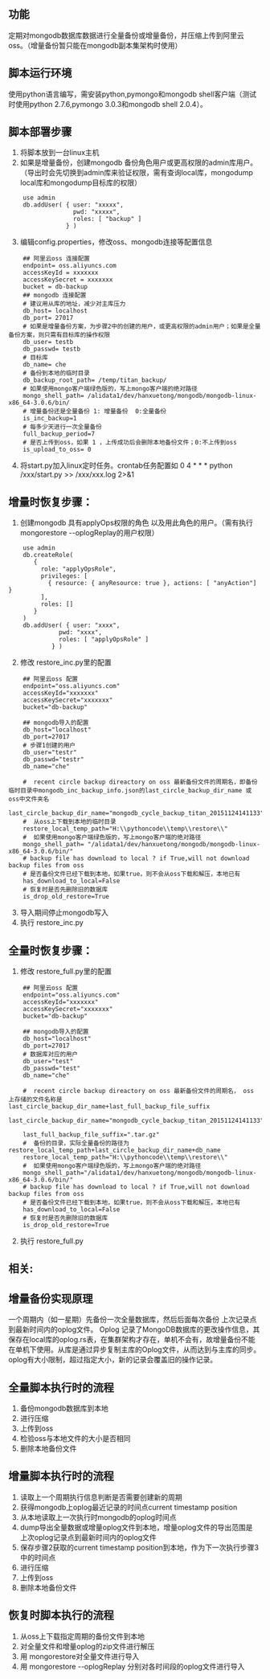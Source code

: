 

功能
---
定期对mongodb数据库数据进行全量备份或增量备份，并压缩上传到阿里云oss。（增量备份暂只能在mongodb副本集架构时使用）

脚本运行环境
---
使用python语言编写，需安装python,pymongo和mongodb shell客户端（测试时使用python 2.7.6,pymongo 3.0.3和mongodb shell 2.0.4）。


脚本部署步骤
---
1. 将脚本放到一台linux主机
2. 如果是增量备份，创建mongodb 备份角色用户或更高权限的admin库用户。（导出时会先切换到admin库来验证权限，需有查询local库，mongodump local库和mongodump目标库的权限）
```
	use admin
	db.addUser( { user: "xxxxx",
				  pwd: "xxxxx",
				  roles: [ "backup" ]
				} )
```
3. 编辑config.properties，修改oss、mongodb连接等配置信息
```
	## 阿里云oss 连接配置
	endpoint= oss.aliyuncs.com
	accessKeyId = xxxxxxx
	accessKeySecret = xxxxxxx
	bucket = db-backup
	## mongodb 连接配置
	# 建议用从库的地址，减少对主库压力
	db_host= localhost
	db_port= 27017
	# 如果是增量备份方案，为步骤2中的创建的用户，或更高权限的admin用户；如果是全量备份方案，则只需有目标库的操作权限
	db_user= testb
	db_passwd= testb
	# 目标库
	db_name= che
	# 备份到本地的临时目录 
	db_backup_root_path= /temp/titan_backup/
	# 如果使用mongo客户端绿色版的，写上mongo客户端的绝对路径
	mongo_shell_path= /alidata1/dev/hanxuetong/mongodb/mongodb-linux-x86_64-3.0.6/bin/
	# 增量备份还是全量备份 1: 增量备份  0:全量备份
	is_inc_backup=1
	# 每多少天进行一次全量备份
	full_backup_period=7
	# 是否上传到oss，如果 1 ，上传成功后会删除本地备份文件；0:不上传到oss
	is_upload_to_oss= 0
```
4. 将start.py加入linux定时任务。crontab任务配置如 0 4 * * * python /xxx/start.py >> /xxx/xxx.log 2>&1



增量时恢复步骤：
---
1. 创建mongodb 具有applyOps权限的角色 以及用此角色的用户。（需有执行 mongorestore --oplogReplay的用户权限）
```
	use admin
	db.createRole(
	   {
		 role: "applyOpsRole",
		 privileges: [
		   { resource: { anyResource: true }, actions: [ "anyAction"] }
		 ],
		 roles: []
	   }
	)
	db.addUser( { user: "xxxx",
			  pwd: "xxxx",
			  roles: [ "applyOpsRole" ]
			} )
```
2. 修改 restore_inc.py里的配置
```
	## 阿里云oss 配置
	endpoint="oss.aliyuncs.com"
	accessKeyId="xxxxxxx"
	accessKeySecret="xxxxxxx"
	bucket="db-backup"

	## mongodb导入的配置
	db_host="localhost"
	db_port=27017
	# 步骤1创建的用户
	db_user="testr"
	db_passwd="testr" 
	db_name="che"

	#  recent circle backup direactory on oss 最新备份文件的周期名，即备份临时目录中mongodb_inc_backup_info.json的last_circle_backup_dir_name 或 oss中文件夹名
	last_circle_backup_dir_name="mongodb_cycle_backup_titan_20151124141133"
	#  从oss上下载到本地的临时目录
	restore_local_temp_path="H:\\pythoncode\\temp\\restore\\"
	#  如果使用mongo客户端绿色版的，写上mongo客户端的绝对路径
	mongo_shell_path= "/alidata1/dev/hanxuetong/mongodb/mongodb-linux-x86_64-3.0.6/bin/"
	# backup file has download to local ? if True,will not download backup files from oss
	# 是否备份文件已经下载到本地，如果true，则不会从oss下载和解压，本地已有
	has_download_to_local=False
	# 恢复时是否先删除旧的数据库
	is_drop_old_restore=True
```
3. 导入期间停止mongodb写入
4. 执行 restore_inc.py


全量时恢复步骤：
---
1. 修改 restore_full.py里的配置
```
	## 阿里云oss 配置
	endpoint="oss.aliyuncs.com"
	accessKeyId="xxxxxxx"
	accessKeySecret="xxxxxxx"
	bucket="db-backup"

	## mongodb导入的配置
	db_host="localhost"
	db_port=27017
	# 数据库对应的用户
	db_user="test"
	db_passwd="test" 
	db_name="che"

	#  recent circle backup direactory on oss 最新备份文件的周期名， oss 上存储的文件名称是  last_circle_backup_dir_name+last_full_backup_file_suffix
	last_circle_backup_dir_name="mongodb_cycle_backup_titan_20151124141133"
	
	last_full_backup_file_suffix=".tar.gz"
	#  备份的目录，实际全量备份的路径为 restore_local_temp_path+last_circle_backup_dir_name+db_name
	restore_local_temp_path="H:\\pythoncode\\temp\\restore\\"
	#  如果使用mongo客户端绿色版的，写上mongo客户端的绝对路径
	mongo_shell_path="/alidata1/dev/hanxuetong/mongodb/mongodb-linux-x86_64-3.0.6/bin/"
	# backup file has download to local ? if True,will not download backup files from oss
	# 是否备份文件已经下载到本地，如果true，则不会从oss下载和解压，本地已有
	has_download_to_local=False
	# 恢复时是否先删除旧的数据库
	is_drop_old_restore=True
```
2. 执行 restore_full.py

相关:
---

增量备份实现原理
---
一个周期内（如一星期）先备份一次全量数据库，然后后面每次备份 上次记录点到最新时间内的oplog文件。
Oplog 记录了MongoDB数据库的更改操作信息，其保存在local库的oplog.rs表，在集群架构才存在，单机不会有，故增量备份不能在单机下使用。从库是通过异步复制主库的Oplog文件，从而达到与主库的同步。
oplog有大小限制，超过指定大小，新的记录会覆盖旧的操作记录。



全量脚本执行时的流程
---
1. 备份mongodb数据库到本地
2. 进行压缩
3. 上传到oss
4. 检验oss与本地文件的大小是否相同
5. 删除本地备份文件


增量脚本执行时的流程
---
1. 读取上一个周期执行信息判断是否需要创建新的周期
2. 获得mongodb上oplog最近记录的时间点current timestamp position
3. 从本地读取上一次执行时mongodb的oplog时间点
4. dump导出全量数据或增量oplog文件到本地，增量oplog文件的导出范围是 上次oplog记录点到最新时间内的oplog文件
5. 保存步骤2获取的current timestamp position到本地，作为下一次执行步骤3中的时间点
6. 进行压缩
7. 上传到oss
8. 删除本地备份文件


恢复时脚本执行的流程
---
1. 从oss上下载指定周期的备份文件到本地
2. 对全量文件和增量oplog的zip文件进行解压
3. 用 mongorestore对全量文件进行导入
4. 用 mongorestore --oplogReplay 分别对各时间段的oplog文件进行导入

